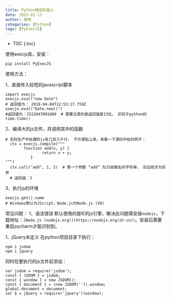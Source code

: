 ```yaml
---
title: Python微信机器人
date: 2023-02-12
author: 唐明
categories: [Python]
tags: [PyExecJS]
---
```

* TOC
{:toc}

使用execjs库，安装：
```
pip install PyExecJS
```

使用方法：

<!--以上为摘要内容-->

1、直接传入较短的javascript脚本
```
import execjs
execjs.eval("new Date")
# 返回值为： 2018-04-04T12:53:17.759Z
execjs.eval("Date.now()")
#返回值为：1522847001080  # 需要注意的是返回值是13位， 区别于python的time.time()
```

2、编译大的js文件，并调用其中的函数
```
# 实际生产中处理的js有几百几千行， 不方便贴上来。来看一下源码中给的例子：
  ctx = execjs.compile("""
        function add(x, y) {
                return x + y;
           }
""")
  ctx.call("add", 1, 2)  # 第一个参数 “add” 为JS函数名的字符串， 后边依次为实参
  # 返回值：3
```
3、执行js的环境
```
execjs.get().name
# Windows默认为JScript，Node.js为Node.js (V8)
```


常见问题：
1、语法错误
默认使用的是IE的js引擎，解决此问题需安装`nodejs`，下载地址：`[Node.js (nodejs.org)](https://nodejs.org/zh-cn/)`。安装后需要重启pycharm才能识别到。

1、jQuery未定义
在python项目目录下执行：
```
npm i jsdom
npm i jquery
```
同时在要执行的js文件前添加：
```
var jsdom = require('jsdom');
const { JSDOM } = jsdom;
const { window } = new JSDOM();
const { document } = (new JSDOM('')).window;
global.document = document;
var $ = jQuery = require('jquery')(window);
```